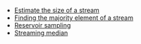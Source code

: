 
 - [Estimate the size of a stream](https://jeremykun.com/2016/01/04/hashing-to-estimate-the-size-of-a-stream/)
 - [Finding the majority element of a stream](https://jeremykun.com/2015/03/09/finding-the-majority-element-of-a-stream/)
 - [Reservoir sampling](https://jeremykun.com/2013/07/05/reservoir-sampling/)
 - [Streaming median](https://jeremykun.com/2012/06/14/streaming-median/)
